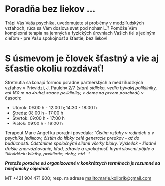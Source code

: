 Poradňa bez liekov ...
======================

Trápi Vás Vaša psychika, uvedomujete si problémy v medziľudských vzťahoch, rúca
sa Vám doslova svet pod nohami...? Pomôže Vám komplexná terapia na jemných a
fyzických úrovniach Vašich tiel s jediným cieľom - pre Vašu spokojnosť a
šťastie, bez liekov!

S úsmevom je človek šťastný a vie aj šťastie okoliu rozdávať!
=============================================================

Stretnutia sa konajú formou poradne partnerských a medziľudských vzťahov v
Prievidzi, J. Pauleho 2/7 (*staré sídlisko, vedľa bývalej polikliniky, asi 150 m
na druhej strane polikliniky, v dome na prvom poschodí*) v časoch:

* Utorok:  09:00 h - 12:00 h; 14:30 - 18:00 h
* Streda:  08:00 h - 17:00 h
* Štvrtok: 09:00 h - 17:00 h
* Piatok:   09:00 h - 16:00 h

Terapeut Marie Angel ku poradni povedala: *"Čistím vzťahy v rodinách a v
psychike jedincov, čistím do hĺbky celé generácie predkov - až do budúcnosti.
Odstánime spoločnými silami všetky bloky. Výsledok - žiadné ďalšie
znervózňovanie, kľud, zdravie a spokojnosť. Inými slovami pôjde o "likvidáciu
kliatby, prekliatia, zloby, atd..."*

***Pretože poradne sú organizované v konkrétnych termínoch je rozumné sa
telefonicky objednať***:

MT +421 904 471 900; resp. na adrese <mailto:marie.kolibrik@gmail.com>
